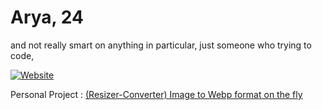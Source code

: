 # Arya, 24
and not really smart on anything in particular, just someone who trying to code,

[![Website](https://img.shields.io/badge/LinkedIn-0077B5?style=for-the-badge&logo=linkedin&logoColor=white)](https://www.linkedin.com/in/arya-rangga-kusuma)

Personal Project : 
[(Resizer-Converter) Image to Webp format on the fly](https://the-great-ark1109-site.netlify.app/ "Heading link")
